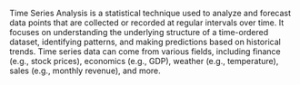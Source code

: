 Time Series Analysis is a statistical technique used to analyze and forecast data points that are collected or recorded at regular intervals over time. It focuses on understanding the underlying structure of a time-ordered dataset, identifying patterns, and making predictions based on historical trends. Time series data can come from various fields, including finance (e.g., stock prices), economics (e.g., GDP), weather (e.g., temperature), sales (e.g., monthly revenue), and more.
